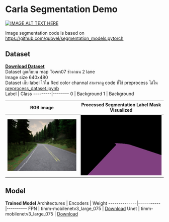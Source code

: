 # Carla Segmentation Demo  
[![IMAGE ALT TEXT HERE](https://img.youtube.com/vi/Hoy_W717_Bo/0.jpg)](https://youtu.be/Hoy_W717_Bo)

Image segmentation code is based on https://github.com/qubvel/segmentation_models.pytorch 

## Dataset
[**Download Dataset**](https://github.com/wtarit/carla-segmentation-demo/releases/download/v0.0.1/Processed_road_dataset.zip)  
Dataset ถูกเก็บบน map Town07 ช่วงถนน 2 lane  
Image size 640x480  
Dataset เก็บ label ไว้ใน Red color channal สามารถดู code ที่ใช้ preprocess ได้ใน [preprocess_dataset.ipynb](https://github.com/wtarit/carla-segmentation-demo/blob/main/preprocess_dataset.ipynb)  
Label    | Class
---------|--------
0        | Background
1        | Background

RGB image             |  Processed Segmentation Label Mask Visualized
:-------------------------:|:-------------------------:
![RGB image](https://raw.githubusercontent.com/wtarit/carla-segmentation-demo/main/img/rgb.png)  |  ![Processed Segmentation Label Mask Visualized](https://raw.githubusercontent.com/wtarit/carla-segmentation-demo/main/img/mask_vis.png)

## Model
**Trained Model**
Architectures | Encoders | Weight
--------------|-----------|----------
FPN | timm-mobilenetv3_large_075 | [Download](https://github.com/wtarit/carla-segmentation-demo/releases/download/v0.0.1/FPN_timm-mobilenetv3_large_075.pth)
Unet | timm-mobilenetv3_large_075 | [Download](https://github.com/wtarit/carla-segmentation-demo/releases/download/v0.0.1/Unet_timm-mobilenetv3_large_075.pth)
